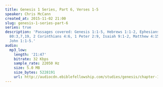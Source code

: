 ```yaml
---
title: Genesis 1 Series, Part 6, Verses 1-5
speaker: Chris McCann
created_at: 2015-11-02 21:00
slug: genesis-1-series-part-6
series: true
description: 'Passages covered: Genesis 1:1-5, Hebrews 1:1-2, Ephesians 5:8, Psalm
  80:3,7,19, 2 Corinthians 4:6, 1 Peter 2:9, Isaiah 9:1-2, Matthew 4:15-16, Luke 1:76-79,
  John 1:1-5.'
audio:
  mp3_low:
    length: '21:47'
    bitrate: 32 Kbps
    sample_rate: 22050 Hz
    size: 5.0 MB
    size_bytes: 5228191
    url: http://audiocdn.ebiblefellowship.com/studies/genesis/chapter-1/2015.11.02_McCann_-_Genesis_1_Series_Part_6.mp3
---
```

